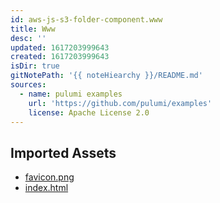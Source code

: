 ```yaml
---
id: aws-js-s3-folder-component.www
title: Www
desc: ''
updated: 1617203999643
created: 1617203999643
isDir: true
gitNotePath: '{{ noteHiearchy }}/README.md'
sources:
  - name: pulumi examples
    url: 'https://github.com/pulumi/examples'
    license: Apache License 2.0
---
```

## Imported Assets

- [favicon.png](/assets/favicon.png)
- [index.html](/assets/index.html)

